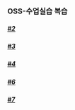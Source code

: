 
### OSS-수업실습 복습

##### [#2](https://github.com/Juunnmmoo/OSS-Study/blob/main/OSS%EC%88%98%EC%97%85%EC%8B%A4%EC%8A%B5%20%EB%B3%B5%EC%8A%B5/02%EC%A3%BC%20add%20commit%20log.md)

##### [#3](https://github.com/Juunnmmoo/OSS-Study/blob/main/OSS%EC%88%98%EC%97%85%EC%8B%A4%EC%8A%B5%20%EB%B3%B5%EC%8A%B5/03%EC%A3%BC%20commit%20log%20%26%20clone%20pull.md)

##### [#4](https://github.com/Juunnmmoo/OSS-Study/blob/main/OSS%EC%88%98%EC%97%85%EC%8B%A4%EC%8A%B5%20%EB%B3%B5%EC%8A%B5/04%EC%A3%BC%20clone%20push%20pull.md)

##### [#6](https://github.com/Juunnmmoo/OSS-Study/blob/main/OSS%EC%88%98%EC%97%85%EC%8B%A4%EC%8A%B5%20%EB%B3%B5%EC%8A%B5/06%EC%A3%BC%20branch%20switch%20checkout.md)

##### [#7](https://github.com/Juunnmmoo/OSS-Study/blob/main/OSS%EC%88%98%EC%97%85%EC%8B%A4%EC%8A%B5%20%EB%B3%B5%EC%8A%B5/07%EC%A3%BC%20diff.md)
